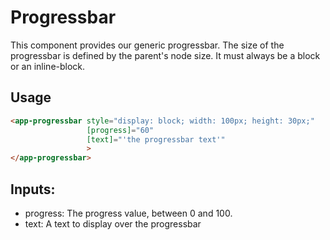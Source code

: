 Progressbar
===

This component provides our generic progressbar.
The size of the progressbar is defined by the parent's node size. It must always be a block or an inline-block.

Usage
---

```html
<app-progressbar style="display: block; width: 100px; height: 30px;"
                 [progress]="60"
                 [text]="'the progressbar text'"
                 >
</app-progressbar>
```

Inputs:
---

- progress: The progress value, between 0 and 100.
- text: A text to display over the progressbar
